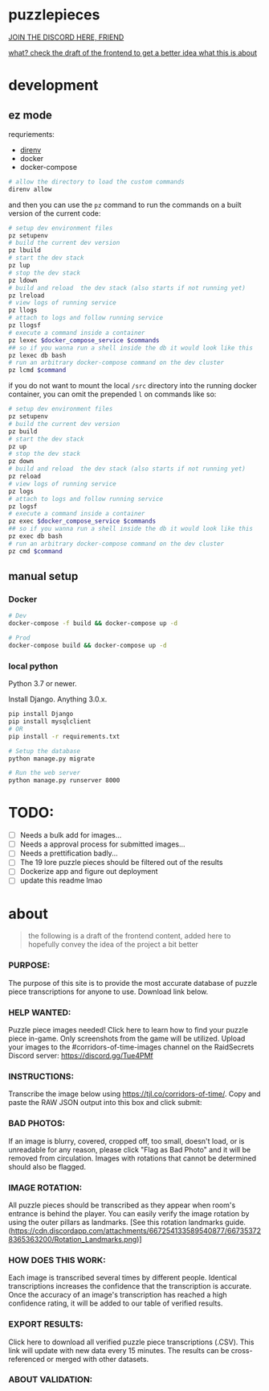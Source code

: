 # puzzlepieces
[JOIN THE DISCORD HERE, FRIEND](https://discord.gg/WF94QBc)



[what? check the draft of the frontend to get a better idea what this is about](#about)

# development
## ez mode
requriements:
- [direnv](https://github.com/direnv/direnv)
- docker
- docker-compose


```bash
# allow the directory to load the custom commands
direnv allow
```
and then you can use the `pz` command to run the commands on a built version of the current code:

```bash
# setup dev environment files
pz setupenv
# build the current dev version
pz lbuild
# start the dev stack
pz lup
# stop the dev stack
pz ldown
# build and reload  the dev stack (also starts if not running yet)
pz lreload
# view logs of running service
pz llogs
# attach to logs and follow running service
pz llogsf
# execute a command inside a container
pz lexec $docker_compose_service $commands
## so if you wanna run a shell inside the db it would look like this
pz lexec db bash
# run an arbitrary docker-compose command on the dev cluster
pz lcmd $command
```

if you do not want to mount the local `/src` directory into the running docker container, you can omit the prepended `l` on commands like so:

```bash
# setup dev environment files
pz setupenv
# build the current dev version
pz build
# start the dev stack
pz up
# stop the dev stack
pz down
# build and reload  the dev stack (also starts if not running yet)
pz reload
# view logs of running service
pz logs
# attach to logs and follow running service
pz logsf
# execute a command inside a container
pz exec $docker_compose_service $commands
## so if you wanna run a shell inside the db it would look like this
pz exec db bash
# run an arbitrary docker-compose command on the dev cluster
pz cmd $command
```

## manual setup
### Docker
```bash
# Dev
docker-compose -f build && docker-compose up -d

# Prod
docker-compose build && docker-compose up -d
```

### local python
Python 3.7 or newer.

Install Django. Anything 3.0.x.
``` bash
pip install Django
pip install mysqlclient
# OR
pip install -r requirements.txt

# Setup the database
python manage.py migrate

# Run the web server
python manage.py runserver 8000
```


# TODO:
- [ ] Needs a bulk add for images...
- [ ] Needs a approval process for submitted images...
- [ ] Needs a prettification badly...
- [ ] The 19 lore puzzle pieces should be filtered out of the results
- [ ] Dockerize app and figure out deployment
- [ ] update this readme lmao

# about
> the following is a draft of the frontend content, added here to hopefully convey the idea of the project a bit better
### PURPOSE:
The purpose of this site is to provide the most accurate database of puzzle piece transcriptions for anyone to use. Download link below.

### HELP WANTED:
Puzzle piece images needed! Click here to learn how to find your puzzle piece in-game. Only screenshots from the game will be utilized. Upload your images to the #corridors-of-time-images channel on the RaidSecrets Discord server: https://discord.gg/Tue4PMf

### INSTRUCTIONS: 
Transcribe the image below using https://tjl.co/corridors-of-time/.
Copy and paste the RAW JSON output into this box and click submit: 

### BAD PHOTOS:
If an image is blurry, covered, cropped off, too small, doesn't load, or is unreadable for any reason, please click "Flag as Bad Photo" and it will be removed from circulation. Images with rotations that cannot be determined should also be flagged.

### IMAGE ROTATION: 
All puzzle pieces should be transcribed as they appear when room's entrance is behind the player. You can easily verify the image rotation by using the outer pillars as landmarks. [See this rotation landmarks guide.(https://cdn.discordapp.com/attachments/667254133589540877/667353728365363200/Rotation_Landmarks.png)]

### HOW DOES THIS WORK: 
Each image is transcribed several times by different people. Identical transcriptions increases the confidence that the transcription is accurate. Once the accuracy of an image's transcription has reached a high confidence rating, it will be added to our table of verified results. 

### EXPORT RESULTS:
Click here to download all verified puzzle piece transcriptions (.CSV). This link will update with new data every 15 minutes. The results can be cross-referenced or merged with other datasets.

### ABOUT VALIDATION: 
<explain how data is validated>
